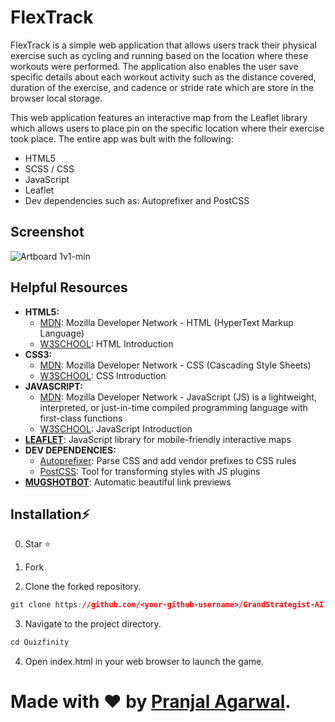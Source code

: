<h1>FlexTrack</h1>

FlexTrack is a simple web application that allows users track their physical exercise such as cycling and running based on the location where these workouts were performed. The application also enables the user save specific details about each workout activity such as the distance covered, duration of the exercise, and cadence or stride rate which are store in the browser local storage.

This web application features an interactive map from the Leaflet library which allows users to place pin on the specific location where their exercise took place. The entire app was bult with the following:

<ul>
  <li>HTML5</li>
  <li>SCSS / CSS</li>
  <li>JavaScript</li>
  <li>Leaflet</li>
  <li>Dev dependencies such as: Autoprefixer and PostCSS</li>
</ul>

<h2>Screenshot</h2>

![Artboard 1v1-min](https://user-images.githubusercontent.com/64320618/209964006-3dbe7f32-7e9b-4fad-908d-5719145305a9.png)



<h2>Helpful Resources</h2>

<ul>
  <li><b>HTML5:</b> 
    <ul>
      <li><a href="https://developer.mozilla.org/en-US/docs/Web/HTML" target="_blank">MDN</a>: Mozilla Developer Network - HTML (HyperText Markup Language)</li>
      <li><a href="https://www.w3schools.com/html/html_intro.asp" target="_blank">W3SCHOOL</a>: HTML Introduction</li>
    </ul>
  </li>
  <li><b>CSS3:</b> 
    <ul>
      <li><a href="https://developer.mozilla.org/en-US/docs/Web/CSS" target="_blank">MDN</a>: Mozilla Developer Network - CSS (Cascading Style Sheets)</li>
      <li><a href="https://www.w3schools.com/css/css_intro.asp" target="_blank">W3SCHOOL</a>: CSS Introduction</li>
    </ul>
  </li>
  <li><b>JAVASCRIPT:</b> 
    <ul>
      <li><a href="https://developer.mozilla.org/en-US/docs/Web/JavaScript" target="_blank">MDN</a>: Mozilla Developer Network - JavaScript (JS) is a lightweight, interpreted, or just-in-time compiled programming language with first-class functions</li>
      <li><a href="https://www.w3schools.com/js/js_intro.asp" target="_blank">W3SCHOOL</a>: JavaScript Introduction</li>
    </ul>
  </li>
  <li>
    <b><a href="https://leafletjs.com/" target="_blank">LEAFLET</a></b>: JavaScript library for mobile-friendly interactive maps
  </li>
  <li><b>DEV DEPENDENCIES:</b> 
    <ul>
      <li><a href="https://www.npmjs.com/package/autoprefixer" target="_blank">Autoprefixer</a>: Parse CSS and add vendor prefixes to CSS rules</li>
      <li><a href="https://www.npmjs.com/package/postcss" target="_blank">PostCSS</a>: Tool for transforming styles with JS plugins</li>
    </ul>
  </li>
  <li>
    <b><a href="https://mugshotbot.com/" target="_blank">MUGSHOTBOT</a></b>: Automatic beautiful link previews
  </li>
</ul>

## Installation⚡

0. Star ⭐

1. Fork

2. Clone the forked repository.

```css
git clone https://github.com/<your-github-username>/GrandStrategist-AI
```

3. Navigate to the project directory.

```py
cd Quizfinity
```

4. Open index.html in your web browser to launch the game.


# Made with ❤ by [Pranjal Agarwal](https://github.com/Pranjal360Agarwal).


